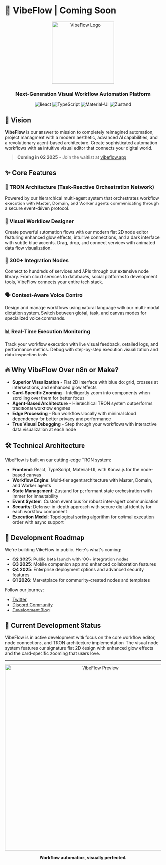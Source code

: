 # 🔮 VibeFlow | Coming Soon

<div align="center">
  <img src="VibeFlow-App/public/vibeflow-logo.png" alt="VibeFlow Logo" width="200" />
  <h3>Next-Generation Visual Workflow Automation Platform</h3>
  
  ![React](https://img.shields.io/badge/React-20232A?style=for-the-badge&logo=react&logoColor=61DAFB)
  ![TypeScript](https://img.shields.io/badge/TypeScript-007ACC?style=for-the-badge&logo=typescript&logoColor=white)
  ![Material-UI](https://img.shields.io/badge/Material--UI-0081CB?style=for-the-badge&logo=material-ui&logoColor=white)
  ![Zustand](https://img.shields.io/badge/Zustand-000000?style=for-the-badge&logo=react&logoColor=white)
</div>

## 🚀 Vision

**VibeFlow** is our answer to mission to completely reimagined automation, project managment with a modern aesthetic, advanced AI capabilities, and a revolutionary agent-based architecture. Create sophisticated automation workflows with an intuitive visual editor that connects your digital world.

> **Coming in Q2 2025** - Join the waitlist at [vibeflow.app](https://vibeflow.app)

## ✨ Core Features

### 🤖 TRON Architecture (Task-Reactive Orchestration Network)
Powered by our hierarchical multi-agent system that orchestrates workflow execution with Master, Domain, and Worker agents communicating through a secure event-driven protocol.

### 🔄 Visual Workflow Designer
Create powerful automation flows with our modern flat 2D node editor featuring enhanced glow effects, intuitive connections, and a dark interface with subtle blue accents. Drag, drop, and connect services with animated data flow visualization.

### 🎯 300+ Integration Nodes
Connect to hundreds of services and APIs through our extensive node library. From cloud services to databases, social platforms to development tools, VibeFlow connects your entire tech stack.

### 🗣️ Context-Aware Voice Control
Design and manage workflows using natural language with our multi-modal dictation system. Switch between global, task, and canvas modes for specialized voice commands.

### 📊 Real-Time Execution Monitoring
Track your workflow execution with live visual feedback, detailed logs, and performance metrics. Debug with step-by-step execution visualization and data inspection tools.

## 🔥 Why VibeFlow Over n8n or Make?

- **Superior Visualization** - Flat 2D interface with blue dot grid, crosses at intersections, and enhanced glow effects
- **Card-Specific Zooming** - Intelligently zoom into components when scrolling over them for better focus
- **Agent-Based Architecture** - Hierarchical TRON system outperforms traditional workflow engines
- **Edge Processing** - Run workflows locally with minimal cloud dependency for better privacy and performance
- **True Visual Debugging** - Step through your workflows with interactive data visualization at each node

## 🛠️ Technical Architecture

VibeFlow is built on our cutting-edge TRON system:

- **Frontend**: React, TypeScript, Material-UI, with Konva.js for the node-based canvas
- **Workflow Engine**: Multi-tier agent architecture with Master, Domain, and Worker agents
- **State Management**: Zustand for performant state orchestration with Immer for immutability
- **Event System**: Custom event bus for robust inter-agent communication
- **Security**: Defense-in-depth approach with secure digital identity for each workflow component
- **Execution Model**: Topological sorting algorithm for optimal execution order with async support

## 🔮 Development Roadmap

We're building VibeFlow in public. Here's what's coming:

- **Q2 2025**: Public beta launch with 100+ integration nodes
- **Q3 2025**: Mobile companion app and enhanced collaboration features
- **Q4 2025**: Enterprise deployment options and advanced security features
- **Q1 2026**: Marketplace for community-created nodes and templates

Follow our journey:
- [Twitter](https://twitter.com/vibeflow)
- [Discord Community](https://discord.gg/vibeflow)
- [Development Blog](https://blog.vibeflow.app)

## 🚧 Current Development Status

VibeFlow is in active development with focus on the core workflow editor, node connections, and TRON architecture implementation. The visual node system features our signature flat 2D design with enhanced glow effects and the card-specific zooming that users love.

---

<div align="center">
  <img src="VibeFlow-App/public/vibeflow-coming-soon.png" alt="VibeFlow Preview" width="600" />
  <p><strong>Workflow automation, visually perfected.</strong></p>
</div>
